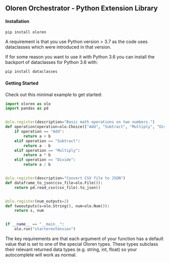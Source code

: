 ## Oloren Orchestrator - Python Extension Library

#### Installation

```bash
pip install oloren
```

A requirement is that you use Python version > 3.7 as the code uses dataclasses which were introduced in that version.

If for some reason you want to use it with Python 3.6 you can install the backport of dataclasses for Python 3.6 with:

```bash
pip install dataclasses
```

#### Getting Started

Check out this minimal example to get started:

```python
import oloren as olo
import pandas as pd


@olo.register(description="Basic math operations on two numbers.")
def operation(operation=olo.Choice(["Add", "Subtract", "Multiply", "Divide"]), a=olo.Num(), b=olo.Num()):
    if operation == "Add":
        return a + b
    elif operation == "Subtract":
        return a - b
    elif operation == "Multiply":
        return a * b
    elif operation == "Divide":
        return a / b


@olo.register(description="Convert CSV file to JSON")
def dataframe_to_json(csv_file=olo.File()):
    return pd.read_csv(csv_file).to_json()


@olo.register(num_outputs=2)
def twooutputs(s=olo.String(), num=olo.Num()):
    return s, num


if __name__ == "__main__":
    olo.run("starterextension")
```

The key requirements are that each argument of your function has a default value that is set to one of the special
Oloren types. These types subclass their relevant returned data types (e.g. string, int, float) so your autocomplete
will work as normal.
